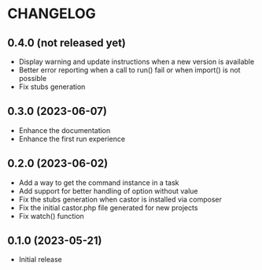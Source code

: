 # CHANGELOG

## 0.4.0 (not released yet)

* Display warning and update instructions when a new version is available
* Better error reporting when a call to run() fail or when import() is not possible
* Fix stubs generation

## 0.3.0 (2023-06-07)

* Enhance the documentation
* Enhance the first run experience

## 0.2.0 (2023-06-02)

* Add a way to get the command instance in a task
* Add support for better handling of option without value
* Fix the stubs generation when castor is installed via composer
* Fix the initial castor.php file generated for new projects
* Fix watch() function

## 0.1.0 (2023-05-21)

* Initial release
